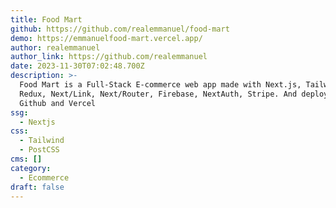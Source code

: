 ```yaml
---
title: Food Mart
github: https://github.com/realemmanuel/food-mart
demo: https://emmanuelfood-mart.vercel.app/
author: realemmanuel
author_link: https://github.com/realemmanuel
date: 2023-11-30T07:02:48.700Z
description: >-
  Food Mart is a Full-Stack E-commerce web app made with Next.js, Tailwind,
  Redux, Next/Link, Next/Router, Firebase, NextAuth, Stripe. And deployed using
  Github and Vercel
ssg:
  - Nextjs
css:
  - Tailwind
  - PostCSS
cms: []
category:
  - Ecommerce
draft: false
---
```

